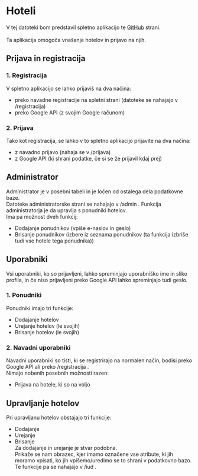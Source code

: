 # Hoteli
V tej datoteki bom predstavil spletno aplikacijo te [GitHub](https://github.com) strani.
<br><br>
Ta aplikacija omogoča vnašanje hotelov in prijavo na njih.
## Prijava in registracija
### 1. Registracija
V spletno aplikacijo se lahko prijaviš na dva načina:<br>
- preko navadne registracije na spletni strani (datoteke se nahajajo v /registracija)
- preko Google API (z svojim Google računom)
### 2. Prijava
Tako kot registracija, se lahko v to spletno aplikacijo prijavite na dva načina:<br>
- z navadno prijavo (nahaja se v /prijava)
- z Google API (ki shrani podatke, če si se že prijavil kdaj prej)

## Administrator
Administrator je v posebni tabeli in je ločen od ostalega dela podatkovne baze.<br>
Datoteke administratorske strani se nahajajo v /admin .
Funkcija administratorja je da upravlja s ponudniki hotelov.<br>
Ima pa možnost dveh funkcij:<br>
- Dodajanje ponudnikov (vpiše e-naslov in geslo)
- Brisanje ponudnikov (izbere iz seznama ponudnikov (ta funkcija izbriše tudi vse hotele tega ponudnika))

## Uporabniki
Vsi uporabniki, ko so prijavljeni, lahko spreminjajo uporabniško ime in sliko profila, in če niso prijavljeni preko Google API lahko spreminjajo tudi geslo.
### 1. Ponudniki
Ponudniki imajo tri funkcije:<br>
- Dodajanje hotelov
- Urejanje hotelov (le svojih)
- Brisanje hotelov (le svojih)
### 2. Navadni uporabniki
Navadni uporabniki so tisti, ki se registrirajo na normalen način, bodisi preko Google API ali preko /registracija .<br>
Nimajo nobenih posebnih možnosti razen:<br>
- Prijava na hotele, ki so na voljo

## Upravljanje hotelov
Pri upravljanu hotelov obstajajo tri funkcije:
- Dodajanje
- Urejanje
- Brisanje
<br>Za dodajanje in urejanje je stvar podobna.<br>
Prikaže se nam obrazec, kjer imamo označene vse atribute, ki jih moramo vpisati, ko jih vpišemo/uredimo se to shrani v podatkovno bazo. Te funkcije pa se nahajajo v /iud . <br>
